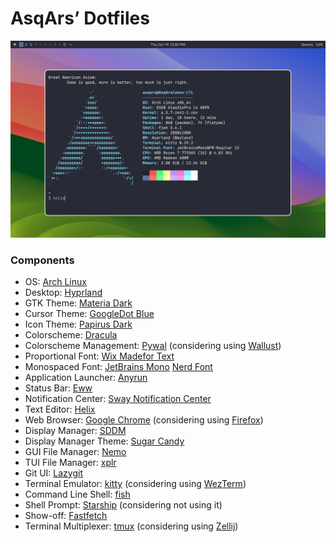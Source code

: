 # AsqArs’ Dotfiles

![Preview](assets/preview.png)

### Components

- OS: [Arch Linux](https://github.com/archlinux)
- Desktop: [Hyprland](https://github.com/hyprwm/Hyprland)
- GTK Theme: [Materia Dark](https://github.com/nana-4/materia-theme)
- Cursor Theme: [GoogleDot Blue](https://github.com/ful1e5/Google_Cursor)
- Icon Theme:
  [Papirus Dark](https://github.com/PapirusDevelopmentTeam/papirus-icon-theme)
- Colorscheme: [Dracula](https://github.com/dracula/dracula-theme)
- Colorscheme Management: [Pywal](https://github.com/dylanaraps/pywal)
  (considering using [Wallust](https://codeberg.org/explosion-mental/wallust))
- Proportional Font:
  [Wix Madefor Text](https://github.com/wix-incubator/wixmadefor)
- Monospaced Font: [JetBrains Mono](https://github.com/JetBrains/JetBrainsMono)
  [Nerd Font](https://github.com/ryanoasis/nerd-fonts)
- Application Launcher: [Anyrun](https://github.com/Kirottu/anyrun)
- Status Bar: [Eww](https://github.com/elkowar/eww)
- Notification Center:
  [Sway Notification Center](https://github.com/ErikReider/SwayNotificationCenter)
- Text Editor: [Helix](https://github.com/helix-editor/helix)
- Web Browser: [Google Chrome](https://github.com/chromium/chromium)
  (considering using [Firefox](https://github.com/mozilla/gecko-dev))
- Display Manager: [SDDM](https://github.com/sddm/sddm)
- Display Manager Theme:
  [Sugar Candy](https://github.com/Kangie/sddm-sugar-candy)
- GUI File Manager: [Nemo](https://github.com/linuxmint/nemo)
- TUI File Manager: [xplr](https://github.com/sayanarijit/xplr)
- Git UI: [Lazygit](https://github.com/jesseduffield/lazygit)
- Terminal Emulator: [kitty](https://github.com/kovidgoyal/kitty) (considering
  using [WezTerm](https://github.com/wez/wezterm))
- Command Line Shell: [fish](https://github.com/fish-shell/fish-shell)
- Shell Prompt: [Starship](https://github.com/starship/starship) (considering
  not using it)
- Show-off: [Fastfetch](https://github.com/fastfetch-cli/fastfetch)
- Terminal Multiplexer: [tmux](https://github.com/tmux/tmux) (considering using
  [Zellij](https://github.com/zellij-org/zellij))
